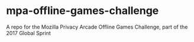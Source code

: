# mpa-offline-games-challenge
A repo for the Mozilla Privacy Arcade Offline Games Challenge, part of the 2017 Global Sprint
